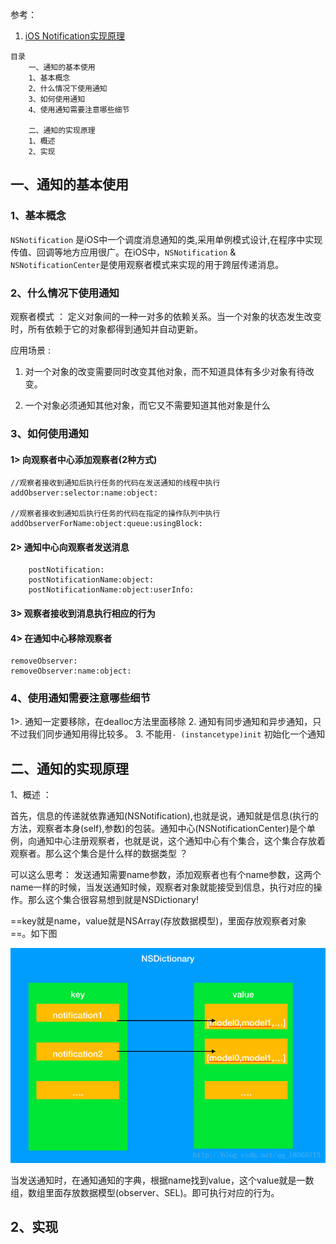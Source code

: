 参考：
1. [iOS Notification实现原理](https://blog.csdn.net/qq_18505715/article/details/76146575)

```
目录 
    一、通知的基本使用
    1、基本概念
    2、什么情况下使用通知
    3、如何使用通知
    4、使用通知需要注意哪些细节
    
    二、通知的实现原理
    1、概述
    2、实现
```

## 一、通知的基本使用
### 1、基本概念

`NSNotification` 是iOS中一个调度消息通知的类,采用单例模式设计,在程序中实现传值、回调等地方应用很广。在iOS中，`NSNotification` & `NSNotificationCenter`是使用观察者模式来实现的用于跨层传递消息。

### 2、什么情况下使用通知
观察者模式 ： 定义对象间的一种一对多的依赖关系。当一个对象的状态发生改变时，所有依赖于它的对象都得到通知并自动更新。

应用场景 :
1. 对一个对象的改变需要同时改变其他对象，而不知道具体有多少对象有待改变。

2. 一个对象必须通知其他对象，而它又不需要知道其他对象是什么


### 3、如何使用通知
#### 1> 向观察者中心添加观察者(2种方式)
```
//观察者接收到通知后执行任务的代码在发送通知的线程中执行 
addObserver:selector:name:object: 

//观察者接收到通知后执行任务的代码在指定的操作队列中执行 
addObserverForName:object:queue:usingBlock:
```

#### 2> 通知中心向观察者发送消息
```
    postNotification:
    postNotificationName:object:
    postNotificationName:object:userInfo:
```
#### 3> 观察者接收到消息执行相应的行为

#### 4> 在通知中心移除观察者
```
removeObserver:
removeObserver:name:object:
```
### 4、使用通知需要注意哪些细节

1>. 通知一定要移除，在dealloc方法里面移除
2. 通知有同步通知和异步通知，只不过我们同步通知用得比较多。
3. 不能用`- (instancetype)init` 初始化一个通知

## 二、通知的实现原理

1、概述 ：

首先，信息的传递就依靠通知(NSNotification),也就是说，通知就是信息(执行的方法，观察者本身(self),参数)的包装。通知中心(NSNotificationCenter)是个单例，向通知中心注册观察者，也就是说，这个通知中心有个集合，这个集合存放着观察者。那么这个集合是什么样的数据类型 ？ 

可以这么思考： 发送通知需要name参数，添加观察者也有个name参数，这两个name一样的时候，当发送通知时候，观察者对象就能接受到信息，执行对应的操作。那么这个集合很容易想到就是NSDictionary!

==key就是name，value就是NSArray(存放数据模型)，里面存放观察者对象==。如下图

![1](https://raw.githubusercontent.com/univer2012/personal-document/master/Pictures/2019/iOS%20Notification%E5%AE%9E%E7%8E%B0%E5%8E%9F%E7%90%86_1.png)

当发送通知时，在通知通知的字典，根据name找到value，这个value就是一数组，数组里面存放数据模型(observer、SEL)。即可执行对应的行为。

## 2、实现